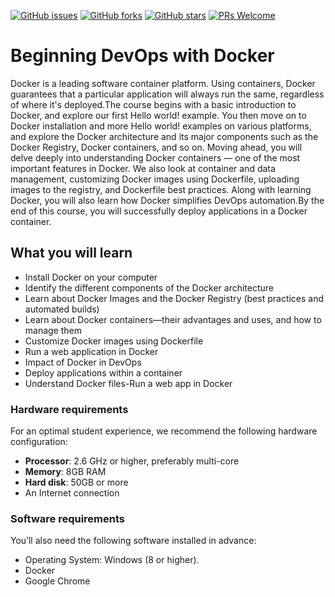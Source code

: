 [![GitHub issues](https://img.shields.io/github/issues/TrainingByPackt/Beginning-DevOps-with-Docker.svg)](https://github.com/TrainingByPackt/Beginning-DevOps-with-Docker/issues)
[![GitHub forks](https://img.shields.io/github/forks/TrainingByPackt/Beginning-DevOps-with-Docker.svg)](https://github.com/TrainingByPackt/Beginning-DevOps-with-Docker/network)
[![GitHub stars](https://img.shields.io/github/stars/TrainingByPackt/Beginning-DevOps-with-Docker.svg)](https://github.com/TrainingByPackt/Beginning-DevOps-with-Docker/stargazers)
[![PRs Welcome](https://img.shields.io/badge/PRs-welcome-brightgreen.svg)](https://github.com/TrainingByPackt/Beginning-DevOps-with-Docker/pulls)



# Beginning DevOps with Docker
Docker is a leading software container platform. Using containers, Docker guarantees that a particular application will always run the same, regardless of where it's deployed.The course begins with a basic introduction to Docker, and explore our first Hello world! example. You then move on to Docker installation and more Hello world! examples on various platforms, and explore the Docker architecture and its major components such as the Docker Registry, Docker containers, and so on. Moving ahead, you will delve deeply into understanding Docker containers — one of the most important features in Docker. We also look at container and data management, customizing Docker images using Dockerfile, uploading images to the registry, and Dockerfile best practices. Along with learning Docker, you will also learn how Docker simplifies DevOps automation.By the end of this course, you will successfully deploy applications in a Docker container.


## What you will learn
* Install Docker on your computer
* Identify the different components of the Docker architecture
* Learn about Docker Images and the Docker Registry (best practices and automated builds)
* Learn about Docker containers—their advantages and uses, and how to manage them
* Customize Docker images using Dockerfile
* Run a web application in Docker
* Impact of Docker in DevOps
* Deploy applications within a container
* Understand Docker files-Run a web app in Docker


### Hardware requirements
For an optimal student experience, we recommend the following hardware configuration:
* **Processor**: 2.6 GHz or higher, preferably multi-core
* **Memory**: 8GB RAM
* **Hard disk**: 50GB or more
* An Internet connection



### Software requirements
You’ll also need the following software installed in advance:
* Operating System: Windows (8 or higher).
* Docker
* Google Chrome




